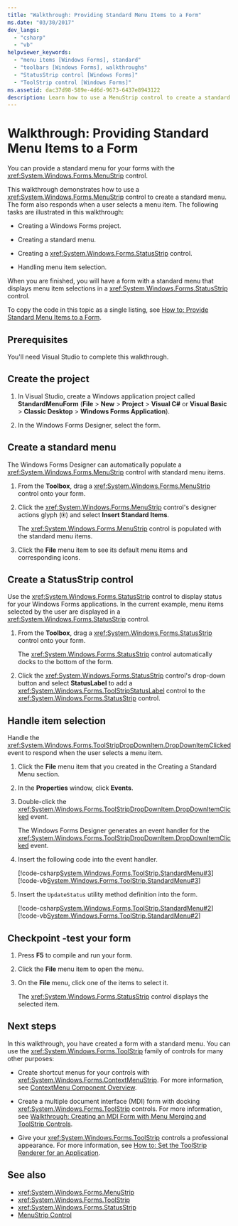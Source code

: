 ```yaml
---
title: "Walkthrough: Providing Standard Menu Items to a Form"
ms.date: "03/30/2017"
dev_langs:
  - "csharp"
  - "vb"
helpviewer_keywords:
  - "menu items [Windows Forms], standard"
  - "toolbars [Windows Forms], walkthroughs"
  - "StatusStrip control [Windows Forms]"
  - "ToolStrip control [Windows Forms]"
ms.assetid: dac37d98-589e-4d6d-9673-6437e8943122
description: Learn how to use a MenuStrip control to create a standard menu for forms which also responds when a user selects a menu item.
---
```

# Walkthrough: Providing Standard Menu Items to a Form

You can provide a standard menu for your forms with the <xref:System.Windows.Forms.MenuStrip> control.

This walkthrough demonstrates how to use a <xref:System.Windows.Forms.MenuStrip> control to create a standard menu. The form also responds when a user selects a menu item. The following tasks are illustrated in this walkthrough:

- Creating a Windows Forms project.

- Creating a standard menu.

- Creating a <xref:System.Windows.Forms.StatusStrip> control.

- Handling menu item selection.

When you are finished, you will have a form with a standard menu that displays menu item selections in a <xref:System.Windows.Forms.StatusStrip> control.

To copy the code in this topic as a single listing, see [How to: Provide Standard Menu Items to a Form](how-to-provide-standard-menu-items-to-a-form.md).

## Prerequisites

You'll need Visual Studio to complete this walkthrough.

## Create the project

1. In Visual Studio, create a Windows application project called **StandardMenuForm** (**File** > **New** > **Project** > **Visual C#** or **Visual Basic** > **Classic Desktop** > **Windows Forms Application**).

2. In the Windows Forms Designer, select the form.

## Create a standard menu

The Windows Forms Designer can automatically populate a <xref:System.Windows.Forms.MenuStrip> control with standard menu items.

1. From the **Toolbox**, drag a <xref:System.Windows.Forms.MenuStrip> control onto your form.

2. Click the <xref:System.Windows.Forms.MenuStrip> control's designer actions glyph (![Small black arrow](./media/designer-actions-glyph.gif)) and select **Insert Standard Items**.

     The <xref:System.Windows.Forms.MenuStrip> control is populated with the standard menu items.

3. Click the **File** menu item to see its default menu items and corresponding icons.

## Create a StatusStrip control

Use the <xref:System.Windows.Forms.StatusStrip> control to display status for your Windows Forms applications. In the current example, menu items selected by the user are displayed in a <xref:System.Windows.Forms.StatusStrip> control.

1. From the **Toolbox**, drag a <xref:System.Windows.Forms.StatusStrip> control onto your form.

     The <xref:System.Windows.Forms.StatusStrip> control automatically docks to the bottom of the form.

2. Click the <xref:System.Windows.Forms.StatusStrip> control's drop-down button and select **StatusLabel** to add a <xref:System.Windows.Forms.ToolStripStatusLabel> control to the <xref:System.Windows.Forms.StatusStrip> control.

## Handle item selection

Handle the <xref:System.Windows.Forms.ToolStripDropDownItem.DropDownItemClicked> event to respond when the user selects a menu item.

1. Click the **File** menu item that you created in the Creating a Standard Menu section.

2. In the **Properties** window, click **Events**.

3. Double-click the <xref:System.Windows.Forms.ToolStripDropDownItem.DropDownItemClicked> event.

     The Windows Forms Designer generates an event handler for the <xref:System.Windows.Forms.ToolStripDropDownItem.DropDownItemClicked> event.

4. Insert the following code into the event handler.

     [!code-csharp[System.Windows.Forms.ToolStrip.StandardMenu#3](~/samples/snippets/csharp/VS_Snippets_Winforms/System.Windows.Forms.ToolStrip.StandardMenu/CS/Form1.cs#3)]
     [!code-vb[System.Windows.Forms.ToolStrip.StandardMenu#3](~/samples/snippets/visualbasic/VS_Snippets_Winforms/System.Windows.Forms.ToolStrip.StandardMenu/VB/Form1.vb#3)]

5. Insert the `UpdateStatus` utility method definition into the form.

     [!code-csharp[System.Windows.Forms.ToolStrip.StandardMenu#2](~/samples/snippets/csharp/VS_Snippets_Winforms/System.Windows.Forms.ToolStrip.StandardMenu/CS/Form1.cs#2)]
     [!code-vb[System.Windows.Forms.ToolStrip.StandardMenu#2](~/samples/snippets/visualbasic/VS_Snippets_Winforms/System.Windows.Forms.ToolStrip.StandardMenu/VB/Form1.vb#2)]

## Checkpoint -test your form

1. Press **F5** to compile and run your form.

2. Click the **File** menu item to open the menu.

3. On the **File** menu, click one of the items to select it.

     The <xref:System.Windows.Forms.StatusStrip> control displays the selected item.

## Next steps

In this walkthrough, you have created a form with a standard menu. You can use the <xref:System.Windows.Forms.ToolStrip> family of controls for many other purposes:

- Create shortcut menus for your controls with <xref:System.Windows.Forms.ContextMenuStrip>. For more information, see [ContextMenu Component Overview](contextmenu-component-overview-windows-forms.md).

- Create a multiple document interface (MDI) form with docking <xref:System.Windows.Forms.ToolStrip> controls. For more information, see [Walkthrough: Creating an MDI Form with Menu Merging and ToolStrip Controls](walkthrough-creating-an-mdi-form-with-menu-merging-and-toolstrip-controls.md).

- Give your <xref:System.Windows.Forms.ToolStrip> controls a professional appearance. For more information, see [How to: Set the ToolStrip Renderer for an Application](how-to-set-the-toolstrip-renderer-for-an-application.md).

## See also

- <xref:System.Windows.Forms.MenuStrip>
- <xref:System.Windows.Forms.ToolStrip>
- <xref:System.Windows.Forms.StatusStrip>
- [MenuStrip Control](menustrip-control-windows-forms.md)
